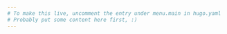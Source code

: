 ```yaml
---
# To make this live, uncomment the entry under menu.main in hugo.yaml
# Probably put some content here first, :)
---
```

